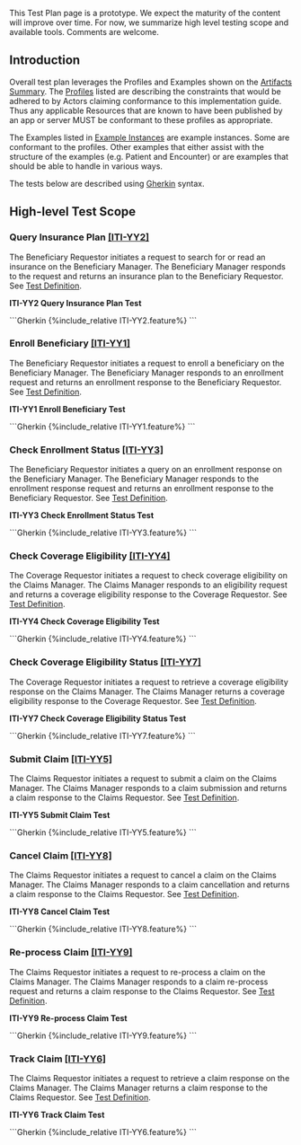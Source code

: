 <div markdown="1" class="stu-note">

This Test Plan page is a prototype. We expect the maturity of the content will improve over time.  For now, we summarize high level testing scope and available tools. Comments are welcome.
</div>

## Introduction

Overall test plan leverages the Profiles and Examples shown on the [Artifacts Summary](artifacts.html). The [Profiles](artifacts.html#structures-resource-profiles) listed are describing the constraints that would be adhered to by Actors claiming conformance to this implementation guide. Thus any applicable Resources that are known to have been published by an app or server MUST be conformant to these profiles as appropriate.

The Examples listed in [Example Instances](artifacts.html#example-example-instances) are example instances. Some are conformant to the profiles. Other examples that either assist with the structure of the examples (e.g. Patient and Encounter) or are examples that  should be able to handle in various ways.

The tests below are described using [Gherkin](https://cucumber.io/docs/gherkin/) syntax.

## High-level Test Scope

### Query Insurance Plan [[ITI-YY2]](ITI-YY2.html)

The Beneficiary Requestor initiates a request to search for or read an insurance on the Beneficiary Manager.  The Beneficiary Manager responds to the request and returns an insurance plan to the Beneficiary Requestor.  See [Test Definition](Binary-FeatureITIYY2.html).

<p id="featureYY1" class="caption"><b>ITI-YY2 Query Insurance Plan Test</b></p>
```Gherkin
{%include_relative ITI-YY2.feature%}
```

### Enroll Beneficiary [[ITI-YY1]](ITI-YY1.html)

The Beneficiary Requestor initiates a request to enroll a beneficiary on the Beneficiary Manager.  The Beneficiary Manager responds to an enrollment request and returns an enrollment response to the Beneficiary Requestor.  See [Test Definition](Binary-FeatureITIYY1.html).

<p id="featureYY1" class="caption"><b>ITI-YY1 Enroll Beneficiary Test</b></p>
```Gherkin
{%include_relative ITI-YY1.feature%}
```

### Check Enrollment Status [[ITI-YY3]](ITI-YY3.html)

The Beneficiary Requestor initiates a query on an enrollment response on the Beneficiary Manager.  The Beneficiary Manager responds to the enrollment response request and returns an enrollment response to the Beneficiary Requestor.  See [Test Definition](Binary-FeatureITIYY3.html).

<p id="featureYY1" class="caption"><b>ITI-YY3 Check Enrollment Status Test</b></p>
```Gherkin
{%include_relative ITI-YY3.feature%}
```

### Check Coverage Eligibility [[ITI-YY4]](ITI-YY4.html)

The Coverage Requestor initiates a request to check coverage eligibility on the Claims Manager.  The Claims Manager responds to an eligibility request and returns a coverage eligibility response to the Coverage Requestor.  See [Test Definition](Binary-FeatureITIYY4.html).

<p id="featureYY1" class="caption"><b>ITI-YY4 Check Coverage Eligibility Test</b></p>
```Gherkin
{%include_relative ITI-YY4.feature%}
```

### Check Coverage Eligibility Status [[ITI-YY7]](ITI-YY7.html)

The Coverage Requestor initiates a request to retrieve a coverage eligibility response on the Claims Manager.  The Claims Manager returns a coverage eligibility response to the Coverage Requestor.  See [Test Definition](Binary-FeatureITIYY7.html).

<p id="featureYY1" class="caption"><b>ITI-YY7 Check Coverage Eligibility Status Test</b></p>
```Gherkin
{%include_relative ITI-YY7.feature%}
```

### Submit Claim [[ITI-YY5]](ITI-YY5.html)

The Claims Requestor initiates a request to submit a claim on the Claims Manager.  The Claims Manager responds to a claim submission and returns a claim response to the Claims Requestor.  See [Test Definition](Binary-FeatureITIYY5.html).

<p id="featureYY1" class="caption"><b>ITI-YY5 Submit Claim Test</b></p>
```Gherkin
{%include_relative ITI-YY5.feature%}
```

### Cancel Claim [[ITI-YY8]](ITI-YY8.html)

The Claims Requestor initiates a request to cancel a claim on the Claims Manager.  The Claims Manager responds to a claim cancellation and returns a claim response to the Claims Requestor.  See [Test Definition](Binary-FeatureITIYY8.html).

<p id="featureYY1" class="caption"><b>ITI-YY8 Cancel Claim Test</b></p>
```Gherkin
{%include_relative ITI-YY8.feature%}
```

### Re-process Claim [[ITI-YY9]](ITI-YY9.html)

The Claims Requestor initiates a request to re-process a claim on the Claims Manager.  The Claims Manager responds to a claim re-process request and returns a claim response to the Claims Requestor.  See [Test Definition](Binary-FeatureITIYY9.html).

<p id="featureYY1" class="caption"><b>ITI-YY9 Re-process Claim Test</b></p>
```Gherkin
{%include_relative ITI-YY9.feature%}
```

### Track Claim [[ITI-YY6]](ITI-YY6.html)

The Claims Requestor initiates a request to retrieve a claim response on the Claims Manager.  The Claims Manager returns a claim response to the Claims Requestor.  See [Test Definition](Binary-FeatureITIYY6.html).

<p id="featureYY1" class="caption"><b>ITI-YY6 Track Claim Test</b></p>
```Gherkin
{%include_relative ITI-YY6.feature%}
```